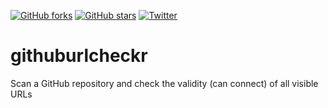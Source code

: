 [![GitHub forks](https://img.shields.io/github/forks/jonocarroll/githuburlcheckr.svg)](https://github.com/jonocarroll/githuburlcheckr/network)
[![GitHub stars](https://img.shields.io/github/stars/jonocarroll/githuburlcheckr.svg)](https://github.com/jonocarroll/githuburlcheckr/stargazers)
[![Twitter](https://img.shields.io/twitter/url/https/github.com/jonocarroll/githuburlcheckr.svg?style=social)](https://twitter.com/intent/tweet?text=Wow:&url=%5Bobject%20Object%5D)

# githuburlcheckr
Scan a GitHub repository and check the validity (can connect) of all visible URLs
